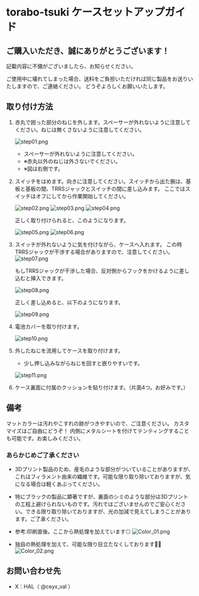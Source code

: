 # torabo-tsuki ケースセットアップガイド

## ご購入いただき、誠にありがとうございます！
記載内容に不備がございましたら、お知らせください。

ご使用中に壊れてしまった場合、送料をご負担いただければ同じ製品をお送りいたしますので、ご連絡ください。
どうぞよろしくお願いいたします。

## 取り付け方法

1. 赤丸で囲った部分のねじを外します。スペーサーが外れないように注意してください。ねじは無くさないように注意してください。

    ![step01.png](/img/step01.png)
    - スペーサーが外れないように注意してください。
    - ※赤丸以外のねじは外さないでください。
    - ※図は右側です。
  
    
2. スイッチをはめます。向きに注意してください。スイッチから出た腕は、基板と基板の間、TRRSジャックとスイッチの間に差し込みます。
    ここではスイッチはオフにしてから作業開始してください。
   
    ![step02.png](/img/step02.png)
    ![step03.png](/img/step03.png)
    ![step04.png](/img/step04.png)


    正しく取り付けられると、このようになります。
   
   ![step05.png](/img/step05.png)
   ![step06.png](/img/step06.png)

   
3.  スイッチが外れないように気を付けながら、ケースへ入れます。
    この時TRRSジャックが干渉する場合がありますので、注意してください。
    ![step07.png](/img/step07.png)

    
    もしTRRSジャックが干渉した場合、反対側からフックをかけるように差し込むと挿入できます。

    ![step08.png](/img/step08.png)
    
    正しく差し込めると、以下のようになります。

    ![step09.png](/img/step09.png)

5.  電池カバーを取り付けます。

    ![step10.png](/img/step10.png)

6.  外したねじを流用してケースを取り付けます。
    - 少し押し込みながらねじを回すと嵌りやすいです。

    ![step11.png](/img/step11.png)

7. ケース裏面に付属のクッションを貼り付けます。（片面4つ。お好みです。）

## 備考

マットカラーは汚れやこすれの跡がつきやすいので、ご注意ください。 
カスタマイズはご自由にどうぞ！
内側にメタルシートを付けてテンティングすることも可能です。お楽しみください。

### あらかじめご了承ください

- 3Dプリント製品のため、産毛のような部分がついていることがありますが、これはフィラメント由来の繊維です。可能な限り取り除いておりますが、気になる場合は軽くあぶってください。
- 特にブラックの製品に顕著ですが、裏面のシミのような部分は3Dプリントの工程上避けられないものです。汚れではございませんのでご安心ください。できる限り取り除いておりますが、光の加減で見えてしまうことがあります。ご了承ください。
- 参考:印刷直後。ここから熱処理を加えています◎
![Color_01.png](/img/Color_01.png)

- 独自の熱処理を加えて、可能な限り目立たなくしております🙇‍♂️
![Color_02.png](/img/Color_02.png)

## お問い合わせ先
- X：HAL（ @ceyx_val ）
